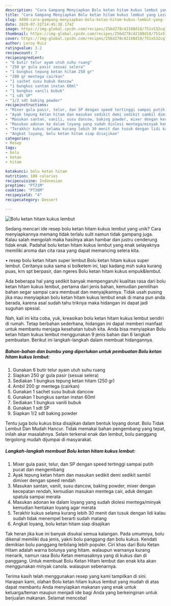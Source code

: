 ```yaml
---
description: "Cara Gampang Menyiapkan Bolu ketan hitam kukus lembut yang Lezat Sekali"
title: "Cara Gampang Menyiapkan Bolu ketan hitam kukus lembut yang Lezat Sekali"
slug: 4890-cara-gampang-menyiapkan-bolu-ketan-hitam-kukus-lembut-yang-lezat-sekali
date: 2020-07-31T14:45:38.174Z
image: https://img-global.cpcdn.com/recipes/256d278c42188d18/751x532cq70/bolu-ketan-hitam-kukus-lembut-foto-resep-utama.jpg
thumbnail: https://img-global.cpcdn.com/recipes/256d278c42188d18/751x532cq70/bolu-ketan-hitam-kukus-lembut-foto-resep-utama.jpg
cover: https://img-global.cpcdn.com/recipes/256d278c42188d18/751x532cq70/bolu-ketan-hitam-kukus-lembut-foto-resep-utama.jpg
author: Leroy Ruiz
ratingvalue: 3.2
reviewcount: 7
recipeingredient:
- "6 butir telur ayam utuh suhu ruang"
- "250 gr gula pasir sesuai selera"
- "1 bungkus tepung ketan hitam 250 gr"
- "200 gr mentega cairkan"
- "1 sachet susu bubuk dancow"
- "1 bungkus santan instan 60ml"
- "1 bungkus vanili bubuk"
- "1 sdt SP"
- "1/2 sdt baking powder"
recipeinstructions:
- "Mixer gula pasir, telur, dan SP dengan speed tertinggi sampai putih pucat dan mengembang"
- "Ayak tepung ketan hitam dan masukan sedikit demi sedikit sambil dimixer dengan speed rendah"
- "Masukan santan, vanili, susu dancow, baking powder, mixer dengan kecepatan rendah, kemudian masukan mentega cair, aduk dengan spatula sampai merata"
- "Masukan adonan ke dalam loyang yang sudah diolesi mentega/minyak kemudian hentakan loyang agar merata"
- "Terakhir kukus selama kurang lebih 30 menit dan tusuk dengan lidi kalau sudah tidak menempel berarti sudah matang"
- "Angkat loyang, bolu ketan hitam siap disajikan"
categories:
- Resep
tags:
- bolu
- ketan
- hitam

katakunci: bolu ketan hitam 
nutrition: 108 calories
recipecuisine: Indonesian
preptime: "PT21M"
cooktime: "PT36M"
recipeyield: "4"
recipecategory: Dessert

---
```



![Bolu ketan hitam kukus lembut](https://img-global.cpcdn.com/recipes/256d278c42188d18/751x532cq70/bolu-ketan-hitam-kukus-lembut-foto-resep-utama.jpg)

Sedang mencari ide resep bolu ketan hitam kukus lembut yang unik? Cara menyiapkannya memang tidak terlalu sulit namun tidak gampang juga. Kalau salah mengolah maka hasilnya akan hambar dan justru cenderung tidak enak. Padahal bolu ketan hitam kukus lembut yang enak selayaknya memiliki aroma dan cita rasa yang dapat memancing selera kita.

• resep bolu ketan hitam super lembut Bolu ketan hitam kukus super lembut. Ceritanya suka sama si bolketem ini, tapi kadang msh suka kurang puas, krn spt berpasir, dan ngeres Bolu ketan hitam kukus empuk&amp;lembut.

Ada beberapa hal yang sedikit banyak mempengaruhi kualitas rasa dari bolu ketan hitam kukus lembut, pertama dari jenis bahan, kemudian pemilihan bahan segar sampai cara membuat dan menyajikannya. Tidak usah pusing jika mau menyiapkan bolu ketan hitam kukus lembut enak di mana pun anda berada, karena asal sudah tahu triknya maka hidangan ini dapat jadi suguhan spesial.


Nah, kali ini kita coba, yuk, kreasikan bolu ketan hitam kukus lembut sendiri di rumah. Tetap berbahan sederhana, hidangan ini dapat memberi manfaat untuk membantu menjaga kesehatan tubuh kita. Anda bisa menyiapkan Bolu ketan hitam kukus lembut menggunakan 9 jenis bahan dan 6 langkah pembuatan. Berikut ini langkah-langkah dalam membuat hidangannya.

<!--inarticleads1-->

##### Bahan-bahan dan bumbu yang diperlukan untuk pembuatan Bolu ketan hitam kukus lembut:

1. Gunakan 6 butir telur ayam utuh suhu ruang
1. Siapkan 250 gr gula pasir (sesuai selera)
1. Sediakan 1 bungkus tepung ketan hitam (250 gr)
1. Ambil 200 gr mentega (cairkan)
1. Gunakan 1 sachet susu bubuk dancow
1. Gunakan 1 bungkus santan instan 60ml
1. Sediakan 1 bungkus vanili bubuk
1. Gunakan 1 sdt SP
1. Siapkan 1/2 sdt baking powder


Tentu juga bolu kukus bisa disajikan dalam bentuk loyang donat. Bolu Tidak Lembut Dan Mudah Hancur. Tidak memakai bahan pengembang yang tepat, inilah akar masalahnya. Selain terkenal enak dan lembut, bolu panggang tergolong mudah dijumpai di masyarakat. 

<!--inarticleads2-->

##### Langkah-langkah membuat Bolu ketan hitam kukus lembut:

1. Mixer gula pasir, telur, dan SP dengan speed tertinggi sampai putih pucat dan mengembang
1. Ayak tepung ketan hitam dan masukan sedikit demi sedikit sambil dimixer dengan speed rendah
1. Masukan santan, vanili, susu dancow, baking powder, mixer dengan kecepatan rendah, kemudian masukan mentega cair, aduk dengan spatula sampai merata
1. Masukan adonan ke dalam loyang yang sudah diolesi mentega/minyak kemudian hentakan loyang agar merata
1. Terakhir kukus selama kurang lebih 30 menit dan tusuk dengan lidi kalau sudah tidak menempel berarti sudah matang
1. Angkat loyang, bolu ketan hitam siap disajikan


Tak heran jika kue ini banyak disukai semua kalangan. Pada umumnya, bolu dikenal memiliki dua jenis, yakni bolu panggang dan bolu kukus. Kendati demikian bolu panggang terbilang lebih populer. Ciri khas dari Bolu Ketan Hitam adalah warna bolunya yang hitam. walaupun warnanya kurang menarik, namun rasa Bolu Ketan memasaknya yang di kukus dan di panggang. Untuk membuat Bolu Ketan Hitam lembut dan enak kita akan menggunakan minyak canola. walaupun sebenarnya. 

Terima kasih telah menggunakan resep yang kami tampilkan di sini. Harapan kami, olahan Bolu ketan hitam kukus lembut yang mudah di atas dapat membantu Anda menyiapkan makanan yang enak untuk keluarga/teman maupun menjadi ide bagi Anda yang berkeinginan untuk berjualan makanan. Selamat mencoba!
